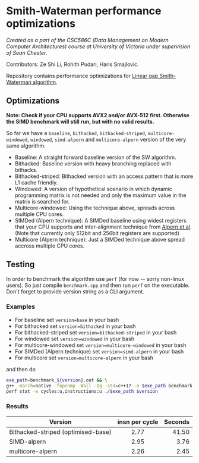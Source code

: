 # Smith-Waterman performance optimizations
_Created as a part of the CSC586C (Data Management on Modern Computer Architectures) course at University of Victoria under supervision of Sean Chester._

Contributors: Ze Shi Li, Rohith Pudari, Haris Smajlovic.

Repository contains performance optimizations for [Linear gap Smith-Waterman algorithm](https://en.wikipedia.org/wiki/Smith%E2%80%93Waterman_algorithm#Linear).

## Optimizations

**Note: Check if your CPU supports AVX2 and/or AVX-512 first. Otherwise the SIMD benchmark will still run, but with no valid results.**

So far we have a `baseline`, `bithacked`, `bithacked-striped`, `multicore-windowed`, `windowed`, `simd-alpern` and `multicore-alpern` version of the very same algorithm.
- Baseline: A straight forward baseline version of the SW algorithm.
- Bithacked: Baseline version with heavy branching replaced with bithacks.
- Bithacked-striped: Bithacked version with an access pattern that is more L1 cache friendly.
- Windowed: A version of hypothetical scenario in which dynamic programming matrix is not needed and only the maximum value in the matrix is searched for.
- Multicore-windowed: Using the technique above, spreads across multiple CPU cores.
- SIMDed (Alpern technique): A SIMDed baseline using widest registers that your CPU supports and inter-alignment technique from [Alpern et al](https://dl.acm.org/doi/10.1145/224170.224222). (Note that currently only 512bit and 256bit registers are supported) 
- Multicore (Alpern technique): Just a SIMDed technique above spread accross multiple CPU cores.

## Testing
In order to benchmark the algorithm use `perf` (for now -- sorry non-linux users). So just compile `benchmark.cpp` and then run `perf` on the executable. Don't forget to provide version string as a CLI argument.

### Examples
- For baseline set `version=base` in your bash
- For bithacked set `version=bithacked` in your bash
- For bithacked-striped set `version=bithacked-striped` in your bash
- For windowed set `version=windowed` in your bash
- For multicore-windowed set `version=multicore-windowed` in your bash
- For SIMDed (Alpern technique) set `version=simd-alpern` in your bash
- For multicore set `version=multicore-alpern` in your bash

and then do
```bash
exe_path=benchmark_${version}.out && \
g++ -march=native -fopenmp -Wall -Og -std=c++17 -o $exe_path benchmark.cpp && \
perf stat -e cycles:u,instructions:u ./$exe_path $version
```

### Results

| Version        | insn per cycle  | Seconds  |
| ------------- |:-------------:| -----:|
| Bithacked-striped (optimised-base) | 2.77 | 41.50 |
| SIMD-alpern | 2.95      |   3.76 |
| multicore-alpern | 2.26  | 2.45 |
